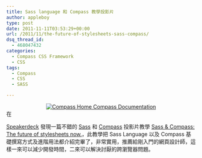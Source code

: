 ```yaml
---
title: Sass language 和 Compass 教學投影片
author: appleboy
type: post
date: 2011-11-11T03:53:29+00:00
url: /2011/11/the-future-of-stylesheets-sass-compass/
dsq_thread_id:
  - 468047432
categories:
  - Compass CSS Framework
  - CSS
tags:
  - Compass
  - CSS
  - SASS

---
```

<div style="margin:0 auto; text-align:center">
  <a href="https://www.flickr.com/photos/appleboy/6213260474/" title="Compass Home   Compass Documentation by appleboy46, on Flickr"><img src="https://i2.wp.com/farm7.static.flickr.com/6217/6213260474_e0e51eeefe_o.png?resize=486%2C110&#038;ssl=1" alt="Compass Home   Compass Documentation" data-recalc-dims="1" /></a>
</div> 在 

<a href="http://speakerdeck.com/" target="_blank">Speakerdeck</a> 發現一篇不錯的 <a href="http://sass-lang.com/" target="_blank">Sass</a> 和 <a href="http://compass-style.org/" target="_blank">Compass</a> 投影片教學 <a href="http://speakerdeck.com/u/imathis/p/sass-compass-the-future-of-stylesheets-now" target="_blank">Sass & Compass: The future of stylesheets now.</a>，此教學把 Sass Language 以及 Compass 基礎撰寫方式及進階用法都介紹完畢了，非常實用，推薦給剛入門的網頁設計師，這樣一來可以減少開發時間，二來可以解決討厭的跨瀏覽器問題。